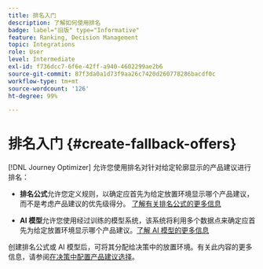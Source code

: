 ```yaml
---
title: 排名入门
description: 了解如何使用排名
badge: label="旧版" type="Informative"
feature: Ranking, Decision Management
topic: Integrations
role: User
level: Intermediate
exl-id: f736dcc7-6f6e-42ff-a940-4602299ae2b6
source-git-commit: 87f3da0a1d73f9aa26c7420d260778286bacdf0c
workflow-type: tm+mt
source-wordcount: '126'
ht-degree: 99%

---
```


# 排名入门 {#create-fallback-offers}

[!DNL Journey Optimizer] 允许您使用排名对针对给定轮廓显示的产品建议进行排名：

* **排名公式**&#x200B;允许您定义规则，以确定应首先为给定放置环境显示哪个产品建议，而不是考虑产品建议的优先级得分。 [了解有关排名公式的更多信息](create-ranking-formulas.md)

* **AI 模型**&#x200B;允许您使用经过训练的模型系统，该系统将利用多个数据点来确定应首先为给定放置环境显示哪个产品建议。[了解 AI 模型的更多信息](ai-models.md)

创建排名公式或 AI 模型后，可将其分配给决策中的放置环境。有关此内容的更多信息，请参阅[在决策中配置产品建议选择](../offer-activities/configure-offer-selection.md)。
